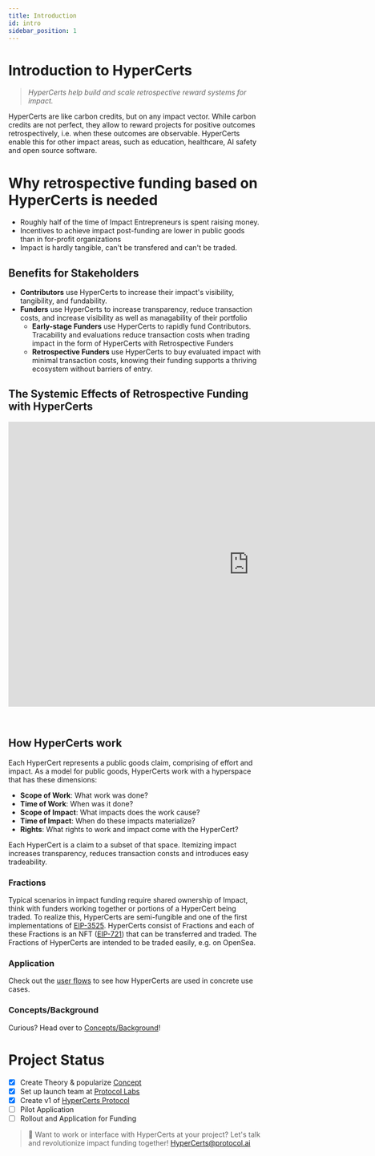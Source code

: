 ```yaml
---
title: Introduction
id: intro
sidebar_position: 1
---
```


# Introduction to HyperCerts

> *HyperCerts help build and scale retrospective reward systems for impact.*


HyperCerts are like carbon credits, but on any impact vector. While carbon credits are not perfect, they allow to reward projects for positive outcomes retrospectively, i.e. when these outcomes are observable. HyperCerts enable this for other impact areas, such as education, healthcare, AI safety and open source software.

# Why retrospective funding based on HyperCerts is needed
* Roughly half of the time of Impact Entrepreneurs is spent raising money. 
* Incentives to achieve impact post-funding are lower in public goods than in for-profit organizations
* Impact is hardly tangible, can't be transfered and can't be traded.

## Benefits for Stakeholders
* **Contributors** use HyperCerts to increase their impact's visibility, tangibility, and fundability.
* **Funders** use HyperCerts to increase transparency, reduce transaction costs, and increase visibility as well as managability of their portfolio
  * **Early-stage Funders** use HyperCerts to rapidly fund Contributors. Tracability and evaluations reduce transaction costs when trading impact in the form of HyperCerts with Retrospective Funders
  * **Retrospective Funders** use HyperCerts to buy evaluated impact with minimal transaction costs, knowing their funding supports a thriving ecosystem without barriers of entry.

## The Systemic Effects of Retrospective Funding with HyperCerts

<iframe src="https://docs.google.com/presentation/d/e/2PACX-1vS0LrA1Boo3T7_sderpS2GtcmfxCl3A_zRqUqPODPyWp-kLclLlFyGEFCCChcsdkG0ry-yVLlqXM73b/embed?start=false&loop=false&delayms=3000" frameborder="0"  width="960" height="569" allowfullscreen="true" mozallowfullscreen="true" webkitallowfullscreen="true" class="slides"></iframe>

<p>
&nbsp;
</p>


## How HyperCerts work

Each HyperCert represents a public goods claim, comprising of effort and impact. As a model for public goods, HyperCerts work with a hyperspace that has these dimensions:
* **Scope of Work**: What work was done?
* **Time of Work**: When was it done?
* **Scope of Impact**: What impacts does the work cause?
* **Time of Impact**: When do these impacts materialize?
* **Rights**: What rights to work and impact come with the HyperCert?

Each HyperCert is a claim to a subset of that space. Itemizing impact increases transparency, reduces transaction consts and introduces easy tradeability.

### Fractions
Typical scenarios in impact funding require shared ownership of Impact, think with funders working together or portions of a HyperCert being traded.
To realize this, HyperCerts are semi-fungible and one of the first implementations of [EIP-3525](https://eips.ethereum.org/EIPS/eip-3525). HyperCerts consist of Fractions and each of these Fractions is an NFT ([EIP-721](https://eips.ethereum.org/EIPS/eip-721)) that can be transferred and traded. The Fractions of HyperCerts are intended to be traded easily, e.g. on OpenSea.

### Application

Check out the [user flows](/flows) to see how HyperCerts are used in concrete use cases.

### Concepts/Background
Curious? Head over to [Concepts/Background](background.md)!


# Project Status 

- [x] Create Theory & popularize [Concept](background.md)
- [x] Set up launch team at [Protocol Labs](https://protocol.ai/)
- [x] Create v1 of [HyperCerts Protocol](https://github.com/Network-Goods/hypercerts-protocol)
- [ ] Pilot Application
- [ ] Rollout and Application for Funding

> 💞 Want to work or interface with HyperCerts at your project? Let's talk and revolutionize impact funding together! 
[HyperCerts@protocol.ai](mailto:HyperCerts@protocol.ai)